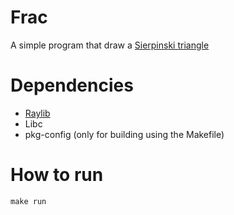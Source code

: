 # Frac

A simple program that draw a [Sierpinski triangle](https://en.wikipedia.org/wiki/Sierpi%C5%84ski_triangle)

# Dependencies

- [Raylib](https://www.raylib.com/)
- Libc
- pkg-config (only for building using the Makefile)

# How to run

```console
make run
```
